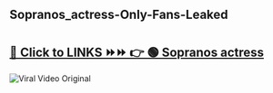 
 ## Sopranos_actress-Only-Fans-Leaked

# <h2><a href="https://clipsfans.com/Sopranos_actress&ref=git">🔗 Click to LINKS ⏩⏩ 👉 🟢 Sopranos actress </a></h2>

<a href="https://clipsfans.com/Sopranos_actress&ref=git" rel="nofollow" data-target="animated-image.originalLink"><img src="https://i.ibb.co.com/xMMVF88/686577567.gif" alt="Viral Video Original" style="max-width: 100%; display: inline-block;" data-target="animated-image.originalImage"></a>
